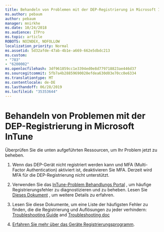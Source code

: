 ```yaml
---
title: Behandeln von Problemen mit der DEP-Registrierung in Microsoft InTune
ms.author: pebaum
author: pebaum
manager: mnirkhe
ms.date: 10/24/2018
ms.audience: ITPro
ms.topic: article
ROBOTS: NOINDEX, NOFOLLOW
localization_priority: Normal
ms.assetid: 5d32afde-47ab-4b1e-a669-662e5dbdc213
ms.custom:
- "783"
- "6200002"
ms.openlocfilehash: 3df961859cc1e3394ed0e8d779718823ae446d37
ms.sourcegitcommit: 5fb7a4b28859690020efdea630d03e70cc0e6334
ms.translationtype: MT
ms.contentlocale: de-DE
ms.lasthandoff: 06/28/2019
ms.locfileid: "35353644"
---
```

# <a name="troubleshoot-issues-with-dep-enrollment-in-microsoft-intune"></a>Behandeln von Problemen mit der DEP-Registrierung in Microsoft InTune

Überprüfen Sie die unten aufgeführten Ressourcen, um Ihr Problem jetzt zu beheben.
  
1. Wenn das DEP-Gerät nicht registriert werden kann und MFA (Multi-Factor Authentication) aktiviert ist, deaktivieren Sie MFA. Derzeit wird MFA für die DEP-Registrierung nicht unterstützt.

2. Verwenden Sie das [InTune-Problem Behandlungs Portal](https://devicemanagement.microsoft.com/#blade/Microsoft_Intune_DeviceSettings/TroubleshootBlade) , um häufige Registrierungsfehler zu diagnostizieren und zu beheben. Lesen Sie [Dieses Dokument](https://docs.microsoft.com/intune/help-desk-operators) , um weitere Details zu erfahren.

3. Lesen Sie diese Dokumente, um eine Liste der häufigsten Fehler zu finden, die die Registrierung und Auflösungen zu jeder verhindern: [Troubleshooting Guide](https://support.microsoft.com/help/4039809/troubleshooting-ios-device-enrollment-in-intune) and [Troubleshooting doc](https://docs.microsoft.com/intune-classic/troubleshoot/troubleshoot-device-enrollment-in-intune)

4. [Erfahren Sie mehr über das Geräte Registrierungsprogramm](https://docs.microsoft.com/intune/device-enrollment-program-enroll-ios).
